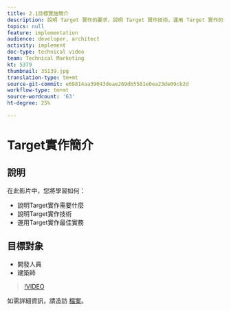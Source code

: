 ```yaml
---
title: 2.1目標實施簡介
description: 說明 Target 實作的要求，說明 Target 實作技術，運用 Target 實作的最佳作法
topics: null
feature: implementation
audience: developer, architect
activity: implement
doc-type: technical video
team: Technical Marketing
kt: 5379
thumbnail: 35139.jpg
translation-type: tm+mt
source-git-commit: e69814aa39043deae269db5581e0ea23de09cb2d
workflow-type: tm+mt
source-wordcount: '63'
ht-degree: 25%

---
```



# Target實作簡介

## 說明

在此影片中，您將學習如何：

* 說明Target實作需要什麼
* 說明Target實作技術
* 運用Target實作最佳實務

## 目標對象

* 開發人員
* 建築師

>[!VIDEO](https://video.tv.adobe.com/v/35139/?quality=12)

如需詳細資訊，請造訪 [檔案](https://docs.adobe.com/content/help/en/target/using/implement-target/implementing-target.html)。
